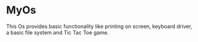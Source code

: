# MyOs

This Os provides basic functionality like printing on screen, keyboard driver, a basic file system and Tic Tac Toe game.
